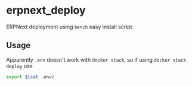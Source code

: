 # erpnext_deploy

ERPNext deployment using `bench` easy install script.

## Usage

Apparently `.env` doesn't work with `docker stack`, so if using `docker stack deploy` use

```sh
export $(cat .env)
```
